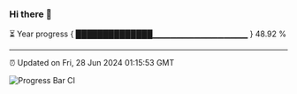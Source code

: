 ### Hi there 👋

⏳ Year progress { ██████████████▁▁▁▁▁▁▁▁▁▁▁▁▁▁▁▁ } 48.92 %

---

⏰ Updated on Fri, 28 Jun 2024 01:15:53 GMT

![Progress Bar CI](https://github.com/liununu/liununu/workflows/Progress%20Bar%20CI/badge.svg)
